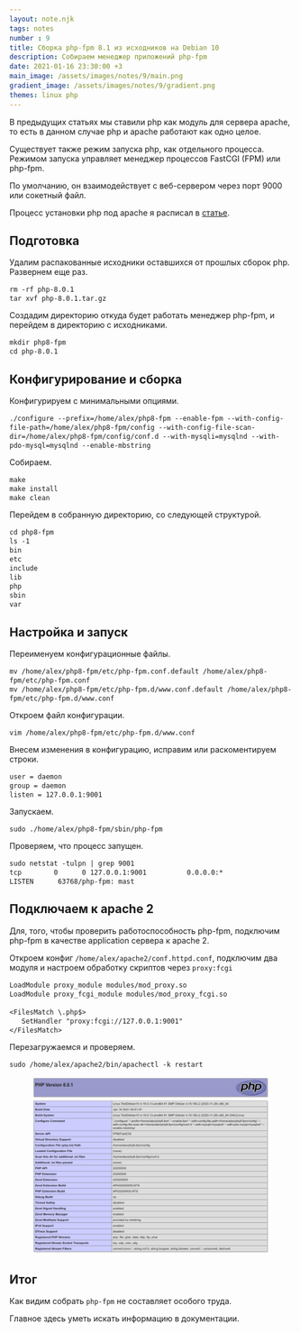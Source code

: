 ```yaml
---
layout: note.njk
tags: notes
number : 9
title: Сборка php-fpm 8.1 из исходников на Debian 10
description: Собираем менеджер приложений php-fpm
date: 2021-01-16 23:30:00 +3
main_image: /assets/images/notes/9/main.png
gradient_image: /assets/images/notes/9/gradient.png
themes: linux php
---
```


В предыдущих статьях мы ставили php как модуль для сервера apache, то есть в данном случае php и apache работают как одно целое.

Существует также режим запуска php, как отдельного процесса. Режимом запуска управляет менеджер процессов FastCGI (FPM) или php-fpm.

По умолчанию, он взаимодействует с веб-сервером через порт 9000 или сокетный файл.

Процесс установки php под apache я расписал в [статье](https://lexusalex.ru/notes/2021-01-08-linux-debian-installing-php8.1-from-source-as-an-apache2-module/).

## Подготовка

Удалим распакованные исходники оставшихся от прошлых сборок php. Развернем еще раз.

```shell
rm -rf php-8.0.1
tar xvf php-8.0.1.tar.gz
```

Создадим директорию откуда будет работать менеджер php-fpm, и перейдем в директорию с исходниками.

```shell
mkdir php8-fpm
cd php-8.0.1
```

## Конфигурирование и сборка

Конфигурируем с минимальными опциями.

```shell
./configure --prefix=/home/alex/php8-fpm --enable-fpm --with-config-file-path=/home/alex/php8-fpm/config --with-config-file-scan-dir=/home/alex/php8-fpm/config/conf.d --with-mysqli=mysqlnd --with-pdo-mysql=mysqlnd --enable-mbstring
```

Собираем.

```shell
make
make install
make clean
```

Перейдем в собранную директорию, со следующей структурой.

```shell
cd php8-fpm
ls -1
bin
etc
include
lib
php
sbin
var
```

## Настройка и запуск

Переименуем конфигурационные файлы.

```shell
mv /home/alex/php8-fpm/etc/php-fpm.conf.default /home/alex/php8-fpm/etc/php-fpm.conf
mv /home/alex/php8-fpm/etc/php-fpm.d/www.conf.default /home/alex/php8-fpm/etc/php-fpm.d/www.conf
```

Откроем файл конфигурации.

```shell
vim /home/alex/php8-fpm/etc/php-fpm.d/www.conf 
```

Внесем изменения в конфигурацию, исправим или раскоментируем строки.

```shell
user = daemon
group = daemon
listen = 127.0.0.1:9001
```

Запускаем. 

```shell
sudo ./home/alex/php8-fpm/sbin/php-fpm
```

Проверяем, что процесс запущен.

```shell
sudo netstat -tulpn | grep 9001
tcp        0      0 127.0.0.1:9001          0.0.0.0:*               LISTEN      63768/php-fpm: mast 
```

## Подключаем к apache 2

Для, того, чтобы проверить работоспособность php-fpm, подключим php-fpm в качестве application сервера к apache 2.

Откроем конфиг `/home/alex/apache2/conf.httpd.conf`, подключим два модуля и настроем обработку скриптов через `proxy:fcgi`

```apacheconf
LoadModule proxy_module modules/mod_proxy.so
LoadModule proxy_fcgi_module modules/mod_proxy_fcgi.so

<FilesMatch \.php$> 
   SetHandler "proxy:fcgi://127.0.0.1:9001"
</FilesMatch>
```

Перезагружаемся и проверяем.

```shell
sudo /home/alex/apache2/bin/apachectl -k restart
```

<figure>
  <img src="/assets/images/notes/9/php-fpm.png" alt="php-fpm"  data-action="zoom">
</figure>

## Итог

Как видим собрать `php-fpm` не составляет особого труда. 

Главное здесь уметь искать информацию в документации.
